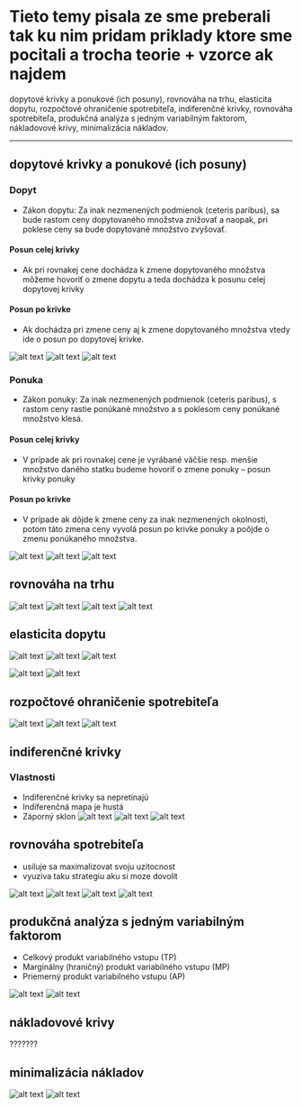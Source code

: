 # Tieto temy pisala ze sme preberali tak ku nim pridam priklady ktore sme pocitali a trocha teorie + vzorce ak najdem

dopytové krivky a ponukové (ich posuny), rovnováha na trhu, elasticita dopytu, rozpočtové ohraničenie spotrebiteľa, indiferenčné krivky, rovnováha spotrebiteľa, produkčná analýza s jedným variabilným faktorom, nákladovové krivy, minimalizácia nákladov.

--- 
## dopytové krivky a ponukové (ich posuny)
### Dopyt
- Zákon dopytu:
Za inak nezmenených podmienok (ceteris paribus), sa bude rastom ceny dopytovaného
množstva znižovať a naopak, pri poklese ceny sa bude dopytované množstvo zvyšovať.

#### Posun celej krivky 
- Ak pri rovnakej cene dochádza k zmene dopytovaného množstva môžeme
hovoriť o zmene dopytu a teda dochádza k posunu celej dopytovej krivky
#### Posun po krivke
- Ak dochádza pri zmene ceny aj k zmene dopytovaného množstva vtedy ide o
posun po dopytovej krivke.

![alt text](images/image-106.png)
![alt text](images/image-108.png)
![alt text](images/image-107.png)

### Ponuka
- Zákon ponuky:
Za inak nezmenených podmienok (ceteris paribus), s rastom ceny rastie ponúkané
množstvo a s poklesom ceny ponúkané množstvo klesá. 

#### Posun celej krivky 
- V prípade ak pri rovnakej cene je vyrábané väčšie resp. menšie množstvo daného
statku budeme hovoriť o zmene ponuky – posun krivky ponuky
#### Posun po krivke
- V prípade ak dôjde k zmene ceny za inak nezmenených okolností, potom táto zmena
ceny vyvolá posun po krivke ponuky a poôjde o zmenu ponúkaného množstva. 

![alt text](images/image-109.png)
![alt text](images/image-112.png)
![alt text](images/image-114.png)

## rovnováha na trhu
![alt text](images/image-104.png)
![alt text](images/image-64.png)
![alt text](images/image-105.png)
![alt text](images/image-110.png)

## elasticita dopytu
![alt text](images/image-70.png)
![alt text](images/image-71.png)
![alt text](images/image-72.png)

![alt text](images/image-69.png)
![alt text](images/image-83.png)

## rozpočtové ohraničenie spotrebiteľa
![alt text](images/image-58.png)
![alt text](images/image-x.png)
![alt text](images/image-80.png)

## indiferenčné krivky
### Vlastnosti
- Indiferenčné krivky sa nepretínajú
- Indiferenčná mapa je hustá
- Záporný sklon
![alt text](images/image-56.png)
![alt text](images/image-57.png)
![alt text](images/image-81.png)

## rovnováha spotrebiteľa
- usiluje sa maximalizovat svoju uzitocnost
- vyuziva taku strategiu aku si moze dovolit

![alt text](images/image-60.png)
![alt text](images/image-61.png)
![alt text](images/image-62.png)
![alt text](images/image-82.png)

## produkčná analýza s jedným variabilným faktorom
- Celkový produkt variabilného vstupu (TP)
- Marginálny (hraničný) produkt variabilného vstupu (MP)
- Priemerný produkt variabilného vstupu (AP)

![alt text](images/image-84.png)
![alt text](images/image-92.png)

## nákladovové krivy
???????

## minimalizácia nákladov
![alt text](images/image-89.png)
![alt text](images/image-111.png)